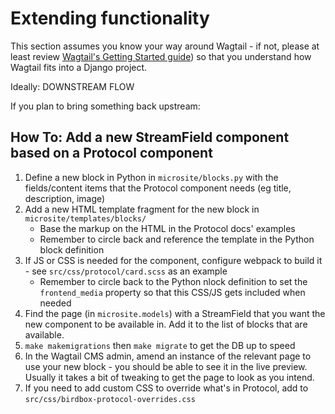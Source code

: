 # Extending functionality

This section assumes you know your way around Wagtail - if not, please at least review [Wagtail's Getting Started guide](https://docs.wagtail.org/en/stable/getting_started/index.html)) so that you understand how Wagtail fits into a Django project.

Ideally: DOWNSTREAM FLOW

If you plan to bring something back upstream:

## How To: Add a new StreamField component based on a Protocol component

1. Define a new block in Python in `microsite/blocks.py` with the fields/content items that the Protocol component needs (eg title, description, image)
2. Add a new HTML template fragment for the new block in `microsite/templates/blocks/`
    * Base the markup on the HTML in the Protocol docs' examples
    * Remember to circle back and reference the template in the Python block definition
3. If JS or CSS is needed for the component, configure webpack to build it - see `src/css/protocol/card.scss` as an example
    * Remember to circle back to the Python nlock definition to set the `frontend_media` property so that this CSS/JS gets included when needed
4. Find the page (in `microsite.models`) with a StreamField that you want the new component to be available in. Add it to the list of blocks that are available.
5. `make makemigrations` then `make migrate` to get the DB up to speed
6. In the Wagtail CMS admin, amend an instance of the relevant page to use your new block - you should be able to see it in the live preview. Usually it takes a bit of tweaking to get the page to look as you intend.
7. If you need to add custom CSS to override what's in Protocol, add to `src/css/birdbox-protocol-overrides.css`
